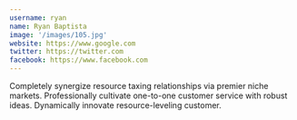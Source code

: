 ```yaml
---
username: ryan
name: Ryan Baptista
image: '/images/105.jpg'
website: https://www.google.com
twitter: https://twitter.com
facebook: https://www.facebook.com
---
```

Completely synergize resource taxing relationships via premier niche markets. Professionally cultivate one-to-one customer service with robust ideas. Dynamically innovate resource-leveling customer.